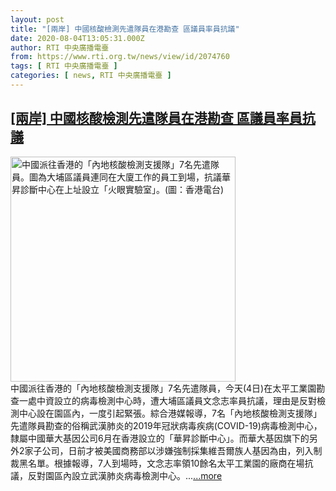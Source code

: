 ```yaml
---
layout: post
title: "[兩岸] 中國核酸檢測先遣隊員在港勘查 區議員率員抗議"
date: 2020-08-04T13:05:31.000Z
author: RTI 中央廣播電臺
from: https://www.rti.org.tw/news/view/id/2074760
tags: [ RTI 中央廣播電臺 ]
categories: [ news, RTI 中央廣播電臺 ]
---
```

<!--1596546331000-->
[[兩岸] 中國核酸檢測先遣隊員在港勘查 區議員率員抗議](https://www.rti.org.tw/news/view/id/2074760)
------

<div>
<img src="https://static.rti.org.tw/assets/thumbnails/2020/08/04/b2a1b6c8c907596373e2f22bea129a70.jpg" width="360" alt="中國派往香港的「內地核酸檢測支援隊」7名先遣隊員。圖為大埔區議員連同在大廈工作的員工到場，抗議華昇診斷中心在上址設立「火眼實驗室」。(圖：香港電台)" title="中國派往香港的「內地核酸檢測支援隊」7名先遣隊員。圖為大埔區議員連同在大廈工作的員工到場，抗議華昇診斷中心在上址設立「火眼實驗室」。(圖：香港電台)"><br>中國派往香港的「內地核酸檢測支援隊」7名先遣隊員，今天(4日)在太平工業園勘查一處中資設立的病毒檢測中心時，遭大埔區議員文念志率員抗議，理由是反對檢測中心設在園區內，一度引起緊張。綜合港媒報導，7名「內地核酸檢測支援隊」先遣隊員勘查的俗稱武漢肺炎的2019年冠狀病毒疾病(COVID-19)病毒檢測中心，隸屬中國華大基因公司6月在香港設立的「華昇診斷中心」。而華大基因旗下的另外2家子公司，日前才被美國商務部以涉嫌強制採集維吾爾族人基因為由，列入制裁黑名單。根據報導，7人到場時，文念志率領10餘名太平工業園的廠商在場抗議，反對園區內設立武漢肺炎病毒檢測中心。...<a target="_blank" href="https://www.rti.org.tw/news/view/id/2074760">...more</a>
</div>
